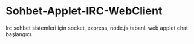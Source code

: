 # Sohbet-Applet-IRC-WebClient

Irc sohbet sistemleri için socket, express, node.js tabanlı web applet chat başlangıcı.
